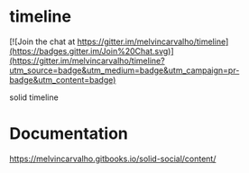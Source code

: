# timeline

[![Join the chat at https://gitter.im/melvincarvalho/timeline](https://badges.gitter.im/Join%20Chat.svg)](https://gitter.im/melvincarvalho/timeline?utm_source=badge&utm_medium=badge&utm_campaign=pr-badge&utm_content=badge)

solid timeline

# Documentation

https://melvincarvalho.gitbooks.io/solid-social/content/
